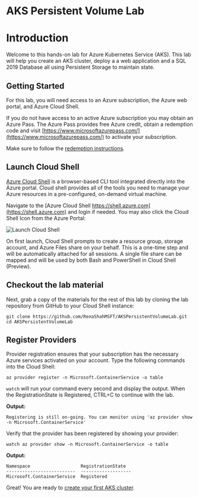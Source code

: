 # AKS Persistent Volume Lab
# Introduction

Welcome to this hands-on lab for Azure Kubernetes Service (AKS). This lab will help you create an AKS cluster, deploy a a web application and a SQL 2019 Database all using Persistent Storage to maintain state.


## Getting Started

For this lab, you will need access to an Azure subscription, the Azure web portal, and Azure Cloud Shell.

If you do not have access to an active Azure subscription you may obtain an Azure Pass. The Azure Pass provides free Azure credit, obtain a redemption code and visit [https://www.microsoftazurepass.com/](https://www.microsoftazurepass.com/) to activate your subscription.

Make sure to follow the [redemption instructions](https://www.microsoftazurepass.com/Home/HowTo).

## Launch Cloud Shell

[Azure Cloud Shell](https://azure.microsoft.com/en-us/features/cloud-shell/) is a browser-based CLI tool integrated directly into the Azure portal. Cloud shell provides all of the tools you need to manage your Azure resources in a pre-configured, on-demand virtual machine.

Navigate to the [Azure Cloud Shell https://shell.azure.com](https://shell.azure.com) and login if needed. You may also click the Cloud Shell Icon from the Azure Portal:

![Launch Cloud Shell](https://docs.microsoft.com/en-us/azure/cloud-shell/media/overview/overview-bash-pic.png)

On first launch, Cloud Shell prompts to create a resource group, storage account, and Azure Files share on your behalf. This is a one-time step and will be automatically attached for all sessions. A single file share can be mapped and will be used by both Bash and PowerShell in Cloud Shell (Preview).

## Checkout the lab material

Next, grab a copy of the materials for the rest of this lab by cloning the lab repository from GitHub to your Cloud Shell instance:

```console
git clone https://github.com/RenaShahMSFT/AKSPersistentVolumeLab.git
cd AKSPersistentVolumeLab
```

## Register Providers

Provider registration ensures that your subscription has the necessary Azure services activated on your account. Type the following commands into the Cloud Shell:

```console
az provider register -n Microsoft.ContainerService -o table
```

`watch` will run your command every second and display the output. When the RegistrationState is Registered, CTRL+C to continue with the lab.

**Output:**
```
Registering is still on-going. You can monitor using 'az provider show -n Microsoft.ContainerService'
```

Verify that the provider has been registered by showing your provider:

```console
watch az provider show -n Microsoft.ContainerService -o table
```

**Output:**
```
Namespace                   RegistrationState
--------------------------  -------------------
Microsoft.ContainerService  Registered
```

Great! You are ready to [create your first AKS cluster](lab/01-create-cluster.md).

